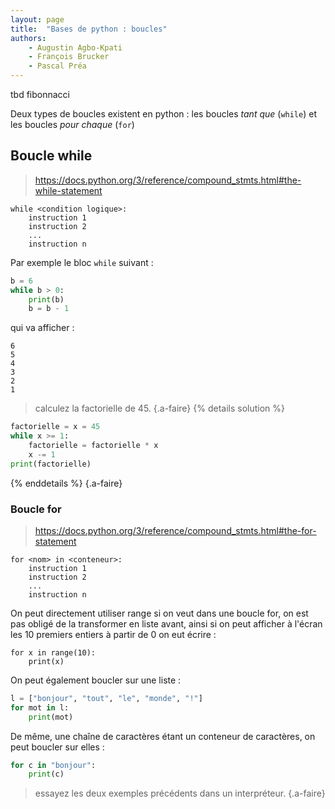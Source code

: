 ```yaml
---
layout: page
title:  "Bases de python : boucles"
authors: 
    - Augustin Agbo-Kpati
    - François Brucker
    - Pascal Préa
---
```


tbd fibonnacci

Deux types de boucles existent en python : les boucles *tant que* (`while`) et les boucles *pour chaque* (`for`)

## Boucle while

> <https://docs.python.org/3/reference/compound_stmts.html#the-while-statement>

```text
while <condition logique>:
    instruction 1
    instruction 2
    ...
    instruction n
```

Par exemple le bloc `while` suivant :

```python
b = 6
while b > 0:
    print(b)
    b = b - 1
```

qui va afficher :

```text
6
5
4
3
2
1
```

> calculez la factorielle de 45.
{.a-faire}
{% details solution %}

```python
factorielle = x = 45
while x >= 1:
    factorielle = factorielle * x
    x -= 1
print(factorielle)
```

{% enddetails %}
{.a-faire}

### Boucle for

> <https://docs.python.org/3/reference/compound_stmts.html#the-for-statement>

```text
for <nom> in <conteneur>:
    instruction 1
    instruction 2
    ...
    instruction n
```

On peut directement utiliser range si on veut dans une boucle for, on est pas obligé de la transformer en liste avant, ainsi si on peut afficher à l'écran les 10 premiers entiers à partir de 0 on eut écrire :

```pyhton
for x in range(10):
    print(x)
```

On peut également boucler sur une liste :

```python
l = ["bonjour", "tout", "le", "monde", "!"]
for mot in l:
    print(mot)
```

De même, une chaîne de caractères étant un conteneur de caractères, on peut boucler sur elles :

```python
for c in "bonjour":
    print(c)
```

> essayez les deux exemples précédents dans un interpréteur.
{.a-faire}

